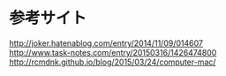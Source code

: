 # 参考サイト
http://joker.hatenablog.com/entry/2014/11/09/014607  
http://www.task-notes.com/entry/20150316/1426474800  
http://rcmdnk.github.io/blog/2015/03/24/computer-mac/  
